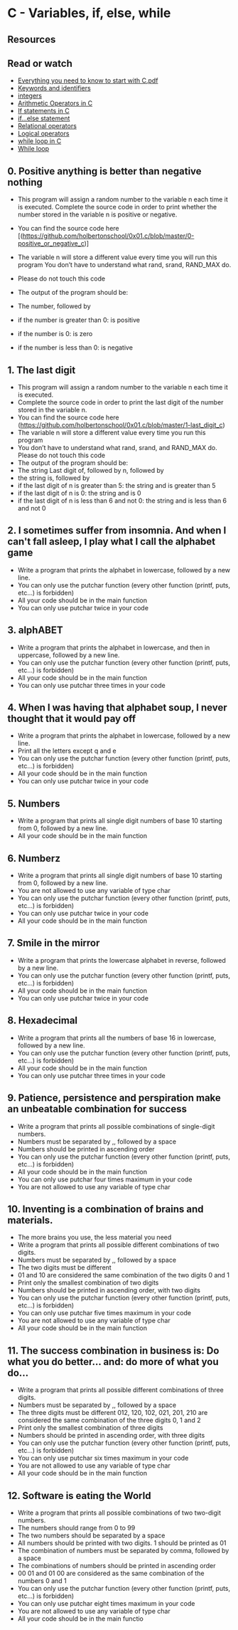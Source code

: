 # C - Variables, if, else, while

## Resources

## Read or watch

- [Everything you need to know to start with C.pdf](https://s3.amazonaws.com/alx-intranet.hbtn.io/uploads/misc/2022/4/e0ccf91eec6b977a9e00ed384dc285df9c2772e3.pdf?X-Amz-Algorithm=AWS4-HMAC-SHA256&X-Amz-Credential=AKIARDDGGGOUSBVO6H7D%2F20230226%2Fus-east-1%2Fs3%2Faws4_request&X-Amz-Date=20230226T132909Z&X-Amz-Expires=86400&X-Amz-SignedHeaders=host&X-Amz-Signature=91b682b45820c97c9b92cbe1858577e334859d9085470d163c48e2560115bc2a)
- [Keywords and identifiers](https://publications.gbdirect.co.uk//c_book/chapter2/keywords_and_identifiers.html)
- [integers](https://publications.gbdirect.co.uk//c_book/chapter2/integral_types.html)
- [Arithmetic Operators in C](https://www.tutorialspoint.com/cprogramming/c_arithmetic_operators.htm)
- [If statements in C](https://www.cprogramming.com/tutorial/c/lesson2.html)
- [if…else statement](https://www.tutorialspoint.com/cprogramming/if_else_statement_in_c.htm)
- [Relational operators](https://www.tutorialspoint.com/cprogramming/c_relational_operators.htm)
- [Logical operators](https://www.fresh2refresh.com/c-programming/c-operators-expressions/c-logical-operators/)
- [while loop in C](https://www.tutorialspoint.com/cprogramming/c_while_loop.htm)
- [While loop](https://www.youtube.com/watch?v=Ju1LYO9pkaI)


## 0. Positive anything is better than negative nothing ##

+ This program will assign a random number to the variable n each time it is executed. Complete the source code in order to print whether the number stored in the variable n is positive or negative. 
	
+ You can find the source code here [(https://github.com/holbertonschool/0x01.c/blob/master/0-positive_or_negative_c)]
+ The variable n will store a different value every time you will run this program You don’t have to understand what rand, srand, RAND_MAX do.
+ Please do not touch this code 
+ The output of the program should be:
+ The number, followed by 
+ if the number is greater than 0: is positive 
+ if the number is 0: is zero 
+ if the number is less than 0: is negative

## 1. The last digit ##
	
+ This program will assign a random number to the variable n each time it is executed.
+ Complete the source code in order to print the last digit of the number stored in the variable n. 
+ You can find the source code here (https://github.com/holbertonschool/0x01.c/blob/master/1-last_digit_c)
+ The variable n will store a different value every time you run this program 
+ You don’t have to understand what rand, srand, and RAND_MAX do. Please do not touch this code 
+ The output of the program should be: 
+ The string Last digit of, followed by 
n, followed by 
+ the string is, followed by 
+ if the last digit of n is greater than 5: the string and is greater than 5 
+ if the last digit of n is 0: the string and is 0 
+ if the last digit of n is less than 6 and not 0: the string and is less than 6 and not 0

## 2. I sometimes suffer from insomnia. And when I can't fall asleep, I play what I call the alphabet game ##

+ Write a program that prints the alphabet in lowercase, followed by a new line.
+ You can only use the putchar function (every other function (printf, puts, etc…) is forbidden) 
+ All your code should be in the main function 
+ You can only use putchar twice in your code

## 3. alphABET
 
+ Write a program that prints the alphabet in lowercase, and then in uppercase, followed by a new line. 
+ You can only use the putchar function (every other function (printf, puts, etc…) is forbidden) 
+ All your code should be in the main function 
+ You can only use putchar three times in your code

## 4. When I was having that alphabet soup, I never thought that it would pay off 

+ Write a program that prints the alphabet in lowercase, followed by a new line. 
+ Print all the letters except q and e 
+ You can only use the putchar function (every other function (printf, puts, etc…) is forbidden) 
+ All your code should be in the main function 
+ You can only use putchar twice in your code

## 5. Numbers

+ Write a program that prints all single digit numbers of base 10 starting from 0, followed by a new line. 
+ All your code should be in the main function

## 6. Numberz

+ Write a program that prints all single digit numbers of base 10 starting from 0, followed by a new line. 
+ You are not allowed to use any variable of type char 
+ You can only use the putchar function (every other function (printf, puts, etc…) is forbidden) 
+ You can only use putchar twice in your code 
+ All your code should be in the main function

## 7. Smile in the mirror 
+ Write a program that prints the lowercase alphabet in reverse, followed by a new line. 
+ You can only use the putchar function (every other function (printf, puts, etc…) is forbidden) 
+ All your code should be in the main function 
+ You can only use putchar twice in your code

## 8. Hexadecimal

+ Write a program that prints all the numbers of base 16 in lowercase, followed by a new line. 
+ You can only use the putchar function (every other function (printf, puts, etc…) is forbidden) 
+ All your code should be in the main function 
+ You can only use putchar three times in your code

## 9. Patience, persistence and perspiration make an unbeatable combination for success

+ Write a program that prints all possible combinations of single-digit numbers. 
+ Numbers must be separated by ,, followed by a space 
+ Numbers should be printed in ascending order 
+ You can only use the putchar function (every other function (printf, puts, etc…) is forbidden) 
+ All your code should be in the main function 
+ You can only use putchar four times maximum in your code 
+ You are not allowed to use any variable of type char

## 10. Inventing is a combination of brains and materials.

+ The more brains you use, the less material you need 
+ Write a program that prints all possible different combinations of two digits. 
+ Numbers must be separated by ,, followed by a space 
+ The two digits must be different
+ 01 and 10 are considered the same combination of the two digits 0 and 1 
+ Print only the smallest combination of two digits 
+ Numbers should be printed in ascending order, with two digits 
+ You can only use the putchar function (every other function (printf, puts, etc…) is forbidden) 
+ You can only use putchar five times maximum in your code 
+ You are not allowed to use any variable of type char 
+ All your code should be in the main function

## 11. The success combination in business is: Do what you do better... and: do more of what you do...

+ Write a program that prints all possible different combinations of three digits. 
+ Numbers must be separated by ,, followed by a space 
+ The three digits must be different 012, 120, 102, 021, 201, 210 are considered the same combination of the three digits 0, 1 and 2 
+ Print only the smallest combination of three digits 
+ Numbers should be printed in ascending order, with three digits 
+ You can only use the putchar function (every other function (printf, puts, etc…) is forbidden) 
+ You can only use putchar six times maximum in your code 
+ You are not allowed to use any variable of type char 
+ All your code should be in the main function

## 12. Software is eating the World

+ Write a program that prints all possible combinations of two two-digit numbers. 
+ The numbers should range from 0 to 99 
+ The two numbers should be separated by a space 
+ All numbers should be printed with two digits. 1 should be printed as 01 
+ The combination of numbers must be separated by comma, followed by a space 
+ The combinations of numbers should be printed in ascending order 
+ 00 01 and 01 00 are considered as the same combination of the numbers 0 and 1 
+ You can only use the putchar function (every other function (printf, puts, etc…) is forbidden) 
+ You can only use putchar eight times maximum in your code 
+ You are not allowed to use any variable of type char 
+ All your code should be in the main functio
